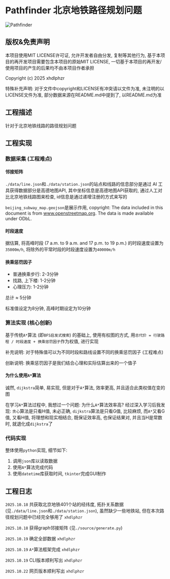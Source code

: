 # Pathfinder 北京地铁路径规划问题

![Pathfinder](Pathfinder.png)

## 版权&免责声明

本项目使用MIT LICENSE许可证, 允许开发者自由分发, 复制等其他行为, 基于本项目的再开发项目需要包含本项目的原始MIT LICENSE, 一切基于本项目的再开发/使用项目的产生的后果均不由本项目作者承担

Copyright (c) 2025 xhdlphzr

特殊补充声明: 对于文件中copyright和LICENSE有冲突请以文件为准, 未注明的以LICENSE文件为准, 部分数据来源在README.md中提到了, 以README.md为准

## 工程描述

针对于北京地铁线路的路径规划问题

## 工程实现

### 数据采集 (工程难点)

#### 邻接矩阵

`./data/line.json`和`./data/station.json`的站点和线路的信息部分是通过 AI 工具获得数据部分是高德地图API, 其中坐标信息是高德地图API获取的, 通过人工对比北京地铁线路图来检查, id信息是通过递增注册的方式来写的

`beijing_subway_map.geojson`是展示作用, copyright: The data included in this document is from www.openstreetmap.org. The data is made available under ODbL.

#### 时段速度

据估算, 将高峰时段 (7 a.m. to 9 a.m. and 17 p.m. to 19 p.m.) 的时段速度设置为`35000m/h`, 将除外的平常时段的时段速度设置为`40000m/h`

#### 换乘惩罚因子

- 普通换乘步行: 2-3分钟
- 找路, 上下楼: 1-2分钟
- 心理压力: 1-2分钟

总计 ≈ 5分钟

标准值设定为8分钟, 高峰时期设定为10分钟

### 算法实现 (核心创新)

基于传统`A*`算法 (即`BFS启发式搜索`) 的基础上, 使用有权图的方式, 用`总代价 = 行驶路程 / 时段速度 + 换乘惩罚因子`作为权值, 进行实现

补充说明: 对于特殊值可以为不同时段和路线设置不同的换乘惩罚因子 (工程难点)

创新说明: 换乘惩罚因子是我们结合心理和实际估算出来的一个值子

#### 为什么使用`A*`算法

诚然, `dijkstra`简单, 易实现, 但是对于`A*`算法, 效率更高, 并且适合此类权值在变的图

在学习`A*`算法过程中, 我想过一个问题: 为什么`A*`算法效率高? 经过深入学习后我发现: `贪心`算法是只看H值, 未必正确, `dijkstra`算法是只看G值, 比较麻烦, 而`A*`又看G值, 又看H值, 将理想和现实相结合, 既保证效率高, 也保证结果对, 并且当H是常数时, 就退化成`dijkstra`了

### 代码实现

整体使用`python`实现, 细节如下:

1. 调用`json`库以读取数据
2. 使用`A*`算法完成代码
3. 使用`datetime`库获取时间, `tkinter`完成GUI制作

## 工程日志

`2025.10.18` 共获取北京地铁401个站的经纬度, 拓扑关系数据 (见`./data/line.json`和`./data/station.json`), 虽然缺少一些地铁站, 但在本次路径规划问题中已经完全够用了 `xhdlphzr`

`2025.10.18` 获得graph邻接矩阵 (见`./source/generate.py`)

`2025.10.19` 确定全部数据 `xhdlphzr`

`2025.10.19` `A*`算法框架完成 `xhdlphzr`

`2025.10.19` CLI版本顺利写出 `xhdlphzr`

`2025.10.22` 网页版本顺利写出 `xhdlphzr`